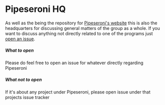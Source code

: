# Pipeseroni HQ

As well as the being the repository for [Pipeseroni's website](https://pipeseroni.github.io) this is also the headquarters for discussing general matters of the group as a whole. If you want to discuss anything not directly related to one of the programs just [open an issue](https://github.com/pipeseroni/pipeseroni.github.io/issues).

##### What to open
Please do feel free to open an issue for whatever directly regarding Pipeseroni

##### What not to open
If it's about any project under Pipeseroni, please open issue under that projects issue tracker
